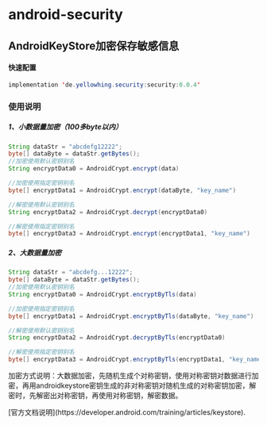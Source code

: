 # android-security
## AndroidKeyStore加密保存敏感信息

#### 快速配置
```java
implementation 'de.yellowhing.security:security:0.0.4'
```

### 使用说明
##### 1、小数据量加密（100多byte以内）
```java
String dataStr = "abcdefg12222";
byte[] dataByte = dataStr.getBytes();
//加密使用默认密钥别名
String encryptData0 = AndroidCrypt.encrypt(data)

//加密使用指定密钥别名
byte[] encryptData1 = AndroidCrypt.encrypt(dataByte, "key_name")

//解密使用默认密钥别名
String encryptData2 = AndroidCrypt.decrypt(encryptData0)

//解密使用指定密钥别名
byte[] encryptData3 = AndroidCrypt.encrypt(encryptData1, "key_name")
```
##### 2、大数据量加密 
```java
String dataStr = "abcdefg...12222";
byte[] dataByte = dataStr.getBytes();
//加密使用默认密钥别名
String encryptData0 = AndroidCrypt.encryptByTls(data)

//加密使用指定密钥别名
byte[] encryptData1 = AndroidCrypt.encryptByTls(dataByte, "key_name")

//解密使用默认密钥别名
String encryptData2 = AndroidCrypt.decryptByTls(encryptData0)

//解密使用指定密钥别名
byte[] encryptData3 = AndroidCrypt.encryptByTls(encryptData1, "key_name")
```
<p>加密方式说明：大数据加密，先随机生成个对称密钥，使用对称密钥对数据进行加密，再用androidkeystore密钥生成的非对称密钥对随机生成的对称密钥加密，解密时，先解密出对称密钥，再使用对称密钥，解密数据。</p>
[官方文档说明](https://developer.android.com/training/articles/keystore).


